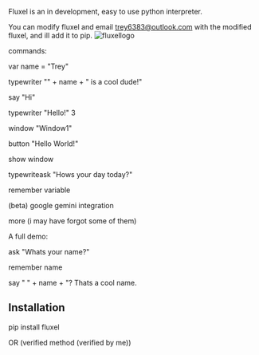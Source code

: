 Fluxel is an in development, easy to use python interpreter.


You can modify fluxel and email trey6383@outlook.com with the modified fluxel, and ill add it to pip.
![fluxellogo](https://github.com/user-attachments/assets/2da23811-dfe8-46e9-aaf0-4594051faf5f)

commands:

var name = "Trey"

typewriter "" + name + " is a cool dude!"

say "Hi"

typewriter "Hello!" 3

window "Window1"

button "Hello World!"

show window

typewriteask "Hows your day today?"

remember variable

(beta) google gemini integration

more (i may have forgot some of them)




A full demo:

ask "Whats your name?"

remember name

say " " + name + "? Thats a cool name.





## Installation

pip install fluxel

OR (verified method (verified by me))



